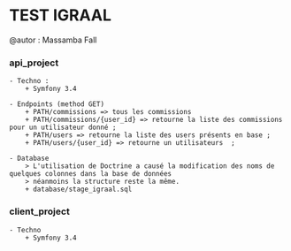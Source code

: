 TEST IGRAAL
===========

@autor : Massamba Fall

### api_project 
    
    - Techno : 
        + Symfony 3.4
        
    - Endpoints (method GET)
        + PATH/commissions => tous les commissions 
        + PATH/commissions/{user_id} => retourne la liste des commissions pour un utilisateur donné ;
        + PATH/users => retourne la liste des users présents en base ;
        + PATH/users/{user_id} => retourne un utilisateurs  ;
     
    - Database 
        > L'utilisation de Doctrine a causé la modification des noms de quelques colonnes dans la base de données 
        > néanmoins la structure reste la même.
        + database/stage_igraal.sql
 
### client_project

    - Techno 
        + Symfony 3.4
        
     